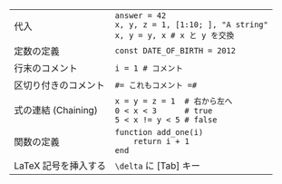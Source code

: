 |                      |                                                       |
| -------------------- | ----------------------------------------------------- |
| 代入 | `answer = 42`<br>`x, y, z = 1, [1:10; ], "A string"`<br>`x, y = y, x # x と y を交換` |
| 定数の定義 | `const DATE_OF_BIRTH = 2012`  |
| 行末のコメント | `i = 1 # コメント`   |
| 区切り付きのコメント | `#= これもコメント =#`  |
| 式の連結 (Chaining) | `x = y = z = 1  # 右から左へ`<br>`0 < x < 3      # true`<br>`5 < x != y < 5 # false` |
| 関数の定義 | `function add_one(i)`<br>`    return i + 1`<br>`end`  |
| LaTeX 記号を挿入する | `\delta` に [Tab] キー  |
